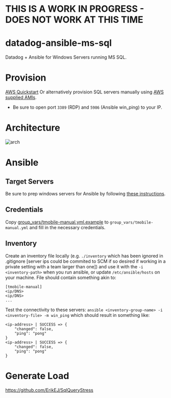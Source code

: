 # THIS IS A WORK IN PROGRESS - DOES NOT WORK AT THIS TIME

# datadog-ansible-ms-sql
Datadog + Ansible for Windows Servers running MS SQL.

# Provision
[AWS Quickstart](https://docs.aws.amazon.com/quickstart/latest/sql/welcome.html)
Or alternatively provision SQL servers manually using [AWS supplied AMIs](https://aws.amazon.com/windows/resources/amis/).

- Be sure to open port `3389` (RDP) and `5986` (Ansible win_ping) to your IP.

# Architecture
![arch](https://docs.aws.amazon.com/quickstart/latest/sql/images/sql-server-on-aws-architecture.png)

# Ansible
## Target Servers
Be sure to prep windows servers for Ansible by following [these instructions](http://docs.ansible.com/ansible/latest/intro_windows.html#windows-system-prep).

## Credentials
Copy [group_vars/tmobile-manual.yml.example](./group_vars/tmobile-manual.yml.example) to `group_vars/tmobile-manual.yml` and fill in the necessary credentials.

## Inventory
Create an inventory file locally (e.g. `./inventory` which has been ignored in .gitignore [server ips could be commited to SCM if so desired if working in a private setting with a team larger than one]) and use it with the `-i <inventory-path>` when you run ansible, or update `/etc/ansible/hosts` on your machine. File should contain something akin to:

```
[tmobile-manual]
<ip/DNS>
<ip/DNS>
...
```

Test the connectivity to these servers: `ansible <inventory-group-name> -i <inventory-file> -m win_ping` which should result in something like:
```
<ip-address> | SUCCESS => {
    "changed": false,
    "ping": "pong"
}
<ip-address> | SUCCESS => {
    "changed": false,
    "ping": "pong"
}
```

# Generate Load
https://github.com/ErikEJ/SqlQueryStress

